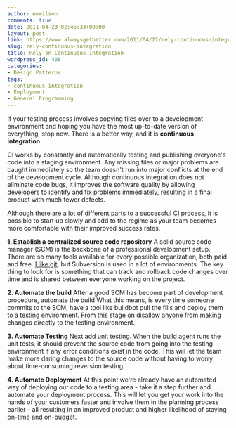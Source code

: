```yaml
---
author: emwilson
comments: true
date: 2011-04-23 02:46:33+00:00
layout: post
link: https://www.alwaysgetbetter.com/2011/04/22/rely-continuous-integration/
slug: rely-continuous-integration
title: Rely on Continuous Integration
wordpress_id: 408
categories:
- Design Patterns
tags:
- continuous integration
- Employment
- General Programming
---
```


If your testing process involves copying files over to a development environment and hoping you have the most up-to-date version of everything, stop now. There is a better way, and it is **continuous integration**.

CI works by constantly and automatically testing and publishing everyone's code into a staging environment. Any missing files or major problems are caught immediately so the team doesn't run into major conflicts at the end of the development cycle. Although continuous integration does not eliminate code bugs, it improves the software quality by allowing developers to identify and fix problems immediately, resulting in a final product with much fewer defects.

Although there are a lot of different parts to a successful CI process, it is possible to start up slowly and add to the regime as your team becomes more comfortable with their improved success rates.

**1. Establish a centralized source code repository**
A solid source code manager (SCM) is the backbone of a professional development setup. There are so many tools available for every possible organization, both paid and free. [I like git](/blog/2010/08/05/installing-git-ubuntu-1004/), but Subversion is used in a lot of environments. The key thing to look for is something that can track and rollback code changes over time and is shared between everyone working on the project.

**2. Automate the build**
After a good SCM has become part of development procedure, automate the build What this means, is every time someone commits to the SCM, have a tool like buildbot pull the fills and deploy them to a testing environment. From this stage on disallow anyone from making changes directly to the testing environment.

**3. Automate Testing**
Next add unit testing. When the build agent runs the unit tests, it should prevent the source code from going into the testing environment if any error conditions exist in the code. This will let the team make more daring changes to the source code without having to worry about time-consuming reversion testing.

**4. Automate Deployment**
At this point we're already have an automated way of deploying our code to a testing area - take it a step further and automate your deployment process. This will let you get your work into the hands of your customers faster and involve them in the planning process earlier - all resulting in an improved product and higher likelihood of staying on-time and on-budget.
